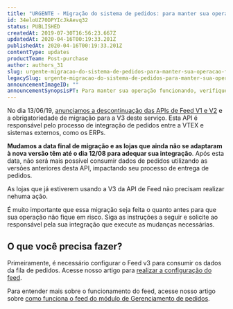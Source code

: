 ```yaml
---
title: "URGENTE - Migração do sistema de pedidos: para manter sua operação funcionando, verifique se sua integração está atualizada"
id: 34eloUZ70DPYIcJkAevq32
status: PUBLISHED
createdAt: 2019-07-30T16:56:23.667Z
updatedAt: 2020-04-16T00:19:33.201Z
publishedAt: 2020-04-16T00:19:33.201Z
contentType: updates
productTeam: Post-purchase
author: authors_31
slug: urgente-migracao-do-sistema-de-pedidos-para-manter-sua-operacao-funcionando
legacySlug: urgente-migracao-do-sistema-de-pedidos-para-manter-sua-operacao-funcionando
announcementImageID: ""
announcementSynopsisPT: Para manter sua operação funcionando, verifique se sua integração está atualizada
---
```


No dia 13/06/19, [anunciamos a descontinuação das APIs de Feed V1 e V2](/announcements/descontinuacao-do-feed-v1-e-v2-do-modulo-de-gerenciamento-de-pedidos--4zoxe3FihrNs0yQ1g1JyG4) e a obrigatoriedade de migração para a V3 deste serviço. Esta API é responsável pelo processo de integração de pedidos entre a VTEX e sistemas externos, como os ERPs.

__Mudamos a data final de migração e as lojas que ainda não se adaptaram à nova versão têm até o dia 12/08 para adequar sua integração__. Após esta data, não será mais possível consumir dados de pedidos utilizando as versões anteriores desta API, impactando seu processo de entrega de pedidos.

<div class="alert alert-info">
As lojas que já estiverem usando a V3 da API de Feed não precisam realizar nehuma ação.
</div>

É muito importante que essa migração seja feita o quanto antes para que sua operação não fique em risco. Siga as instruções a seguir e solicite ao responsável pela sua integração que execute as mudanças necessárias.

## O que você precisa fazer?

Primeiramente, é necessário configurar o Feed v3 para consumir os dados da fila de pedidos. Acesse nosso artigo para [realizar a configuração do feed](/tutorial/feed-v3-de-gerenciamento-de-pedidos--5qDml3cQypWDRTgw69s4C1).

Para entender mais sobre o funcionamento do feed, acesse nosso artigo sobre [como funciona o feed do módulo de Gerenciamento de pedidos](/tutorial/como-funciona-o-feed-v3-do-modulo-de-gerenciamento-de-pedidos--5SzSKee2f666YCoWkm0eQC).
